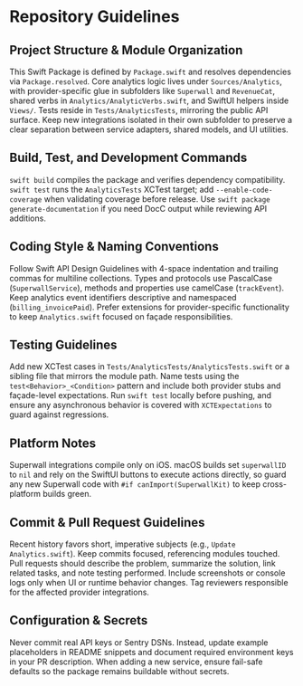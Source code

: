 # Repository Guidelines

## Project Structure & Module Organization
This Swift Package is defined by `Package.swift` and resolves dependencies via `Package.resolved`. Core analytics logic lives under `Sources/Analytics`, with provider-specific glue in subfolders like `Superwall` and `RevenueCat`, shared verbs in `Analytics/AnalyticVerbs.swift`, and SwiftUI helpers inside `Views/`. Tests reside in `Tests/AnalyticsTests`, mirroring the public API surface. Keep new integrations isolated in their own subfolder to preserve a clear separation between service adapters, shared models, and UI utilities.

## Build, Test, and Development Commands
`swift build` compiles the package and verifies dependency compatibility. `swift test` runs the `AnalyticsTests` XCTest target; add `--enable-code-coverage` when validating coverage before release. Use `swift package generate-documentation` if you need DocC output while reviewing API additions.

## Coding Style & Naming Conventions
Follow Swift API Design Guidelines with 4-space indentation and trailing commas for multiline collections. Types and protocols use PascalCase (`SuperwallService`), methods and properties use camelCase (`trackEvent`). Keep analytics event identifiers descriptive and namespaced (`billing_invoicePaid`). Prefer extensions for provider-specific functionality to keep `Analytics.swift` focused on façade responsibilities.

## Testing Guidelines
Add new XCTest cases in `Tests/AnalyticsTests/AnalyticsTests.swift` or a sibling file that mirrors the module path. Name tests using the `test<Behavior>_<Condition>` pattern and include both provider stubs and façade-level expectations. Run `swift test` locally before pushing, and ensure any asynchronous behavior is covered with `XCTExpectations` to guard against regressions.

## Platform Notes
Superwall integrations compile only on iOS. macOS builds set `superwallID` to `nil` and rely on the SwiftUI buttons to execute actions directly, so guard any new Superwall code with `#if canImport(SuperwallKit)` to keep cross-platform builds green.


## Commit & Pull Request Guidelines
Recent history favors short, imperative subjects (e.g., `Update Analytics.swift`). Keep commits focused, referencing modules touched. Pull requests should describe the problem, summarize the solution, link related tasks, and note testing performed. Include screenshots or console logs only when UI or runtime behavior changes. Tag reviewers responsible for the affected provider integrations.

## Configuration & Secrets
Never commit real API keys or Sentry DSNs. Instead, update example placeholders in README snippets and document required environment keys in your PR description. When adding a new service, ensure fail-safe defaults so the package remains buildable without secrets.
